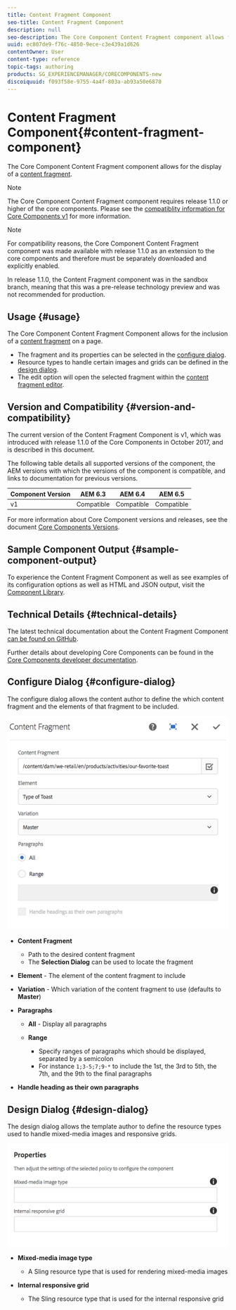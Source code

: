 ```yaml
---
title: Content Fragment Component
seo-title: Content Fragment Component
description: null
seo-description: The Core Component Content Fragment component allows for the display of a content fragment.
uuid: ec807de9-f76c-4850-9ece-c3e439a1d626
contentOwner: User
content-type: reference
topic-tags: authoring
products: SG_EXPERIENCEMANAGER/CORECOMPONENTS-new
discoiquuid: f093f58e-9755-4a4f-803a-ab93a50e6870
---
```


# Content Fragment Component{#content-fragment-component}

The Core Component Content Fragment component allows for the display of a [content fragment](https://helpx.adobe.com/experience-manager/6-4/assets/using/content-fragments.html).

>[!NOTE]
>
>The Core Component Content Fragment component requires release 1.1.0 or higher of the core components. Please see the [compatiblity information for Core Components v1](versions.md#main-pars_title_236368006) for more information.

>[!NOTE]
>
>For compatibility reasons, the Core Component Content Fragment component was made available with release 1.1.0 as an extension to the core components and therefore must be separately downloaded and explicitly enabled. 
>
>In release 1.1.0, the Content Fragment component was in the sandbox branch, meaning that this was a pre-release technology preview and was not recommended for production.

## Usage {#usage}

The Core Component Content Fragment Component allows for the inclusion of a [content fragment](https://helpx.adobe.com/experience-manager/6-4/assets/using/content-fragments.html) on a page.

* The fragment and its properties can be selected in the [configure dialog](content-fragment-component.md#main-pars_title_1002684262).
* Resource types to handle certain images and grids can be defined in the [design dialog](#contentbody_title_277392253).
* The edit option will open the selected fragment within the [content fragment editor](https://helpx.adobe.com/experience-manager/6-4/assets/using/content-fragments-editor.html).

## Version and Compatibility {#version-and-compatibility}

The current version of the Content Fragment Component is v1, which was introduced with release 1.1.0 of the Core Components in October 2017, and is described in this document.

The following table details all supported versions of the component, the AEM versions with which the versions of the component is compatible, and links to documentation for previous versions.

|Component Version|AEM 6.3|AEM 6.4|AEM 6.5|
|--- |--- |--- |---|
|v1|Compatible|Compatible|Compatible|

For more information about Core Component versions and releases, see the document [Core Components Versions](versions.md).

## Sample Component Output {#sample-component-output}

To experience the Content Fragment Component as well as see examples of its configuration options as well as HTML and JSON output, visit the [Component Library](http://opensource.adobe.com/aem-core-wcm-components/library/content-fragment.html).

## Technical Details {#technical-details}

The latest technical documentation about the Content Fragment Component [can be found on GitHub](https://github.com/adobe/aem-core-wcm-components/blob/master/extension/contentfragment/content/src/content/jcr_root/apps/core/wcm/extension/components/contentfragment/v1/contentfragment).

Further details about developing Core Components can be found in the [Core Components developer documentation](developing.md). 

## Configure Dialog {#configure-dialog}

The configure dialog allows the content author to define the which content fragment and the elements of that fragment to be included.

![](assets/chlimage_1-87.png)

* **Content Fragment**

  * Path to the desired content fragment
  * The **Selection Dialog** can be used to locate the fragment

* **Element** - The element of the content fragment to include
* **Variation** - Which variation of the content fragment to use (defaults to **Master**)

* **Paragraphs**

  * **All** - Display all paragraphs
  * **Range**

    * Specify ranges of paragraphs which should be displayed, separated by a semicolon
    * For instance `1;3-5;7;9-*` to include the 1st, the 3rd to 5th, the 7th, and the 9th to the final paragraphs

* **Handle heading as their own paragraphs**

## Design Dialog {#design-dialog}

The design dialog allows the template author to define the resource types used to handle mixed-media images and responsive grids.

![](assets/chlimage_1-88.png)

* **Mixed-media image type**

  * A Sling resource type that is used for rendering mixed-media images

* **Internal responsive grid**

  * The Sling resource type that is used for the internal responsive grid